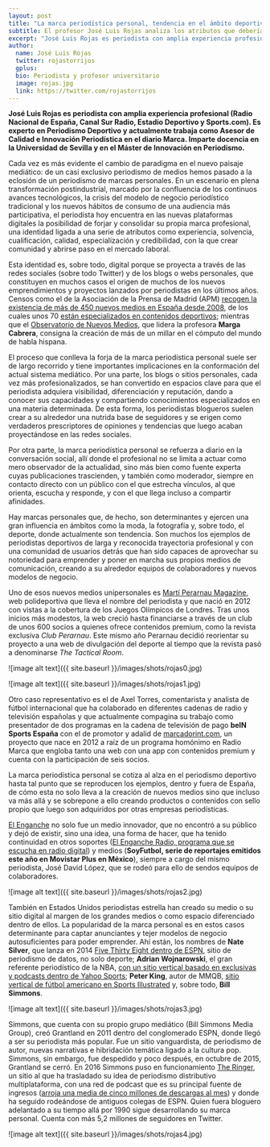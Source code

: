 ```yaml
---
layout: post
title: "La marca periodística personal, tendencia en el ámbito deportivo"
subtitle: El profesor José Luis Rojas analiza los atributos que deberían guiar el desarrollo profesional del periodista deportivo para proyectar una imagen solvente en la red 
excerpt: "José Luis Rojas es periodista con amplia experiencia profesional (Radio Nacional de España, Canal Sur Radio, Estadio Deportivo y Sports.com). Es experto en Periodismo Deportivo y actualmente trabaja como Asesor de Calidad e Innovación Periodística en el diario Marca. Imparte docencia en la Universidad de Sevilla y en el Máster de Innovación en Periodismo."
author:
  name: José Luis Rojas
  twitter: rojastorrijos
  gplus:  
  bio: Periodista y profesor universitario
  image: rojas.jpg
  link: https://twitter.com/rojastorrijos
---
```


**José Luis Rojas es periodista con amplia experiencia profesional (Radio Nacional de España, Canal Sur Radio, Estadio Deportivo y Sports.com). Es experto en Periodismo Deportivo y actualmente trabaja como Asesor de Calidad e Innovación Periodística en el diario Marca. Imparte docencia en la Universidad de Sevilla y en el Máster de Innovación en Periodismo.**

Cada vez es más evidente el cambio de paradigma en el nuevo paisaje mediático: de un casi exclusivo periodismo de medios hemos pasado a la eclosión de un periodismo de marcas personales. En un escenario en plena transformación postindustrial, marcado por la confluencia de los continuos avances tecnológicos, la crisis del modelo de negocio periodístico tradicional y los nuevos hábitos de consumo de una audiencia más participativa, el periodista hoy encuentra en las nuevas plataformas digitales la posibilidad de forjar y consolidar su propia marca profesional, una identidad ligada a una serie de atributos como experiencia, solvencia, cualificación, calidad, especialización y credibilidad, con la que crear comunidad y abrirse paso en el mercado laboral. 

Esta identidad es, sobre todo, digital porque se proyecta a través de las redes sociales (sobre todo Twitter) y de los blogs o webs personales, que constituyen en muchos casos el origen de muchos de los nuevos emprendimientos y proyectos lanzados por periodistas en los últimos años. Censos como el de la Asociación de la Prensa de Madrid (APM) [recogen la existencia de más de 450 nuevos medios en España desde 2008](http://www.apmadrid.es/informe-de-la-profesion-periodistica-2015-se-frena-la-destruccion-de-empleo-y-crece-la-facturacion-de-los-medios-y-la-inversion-publicitaria), de los cuales unos 70 [están especializados en contenidos deportivos](http://periodismodeportivodecalidad.blogspot.com.es/2014/02/censo-de-nuevos-medios-deportivos.html); mientras que el [Observatorio de Nuevos Medios](http://www.nuevosmedios.es/), que lidera la profesora **Marga Cabrera**, consigna la creación de más de un millar en el cómputo del mundo de habla hispana. 

El proceso que conlleva la forja de la marca periodística personal suele ser de largo recorrido y tiene importantes implicaciones en la conformación del actual sistema mediático. Por una parte, los blogs o sitios personales, cada vez más profesionalizados, se han convertido en espacios clave para que el periodista adquiera visibilidad, diferenciación y reputación, dando a conocer sus capacidades y compartiendo conocimientos especializados en una materia determinada. De esta forma, los periodistas blogueros suelen crear a su alrededor una nutrida base de seguidores y se erigen como verdaderos prescriptores de opiniones y tendencias que luego acaban proyectándose en las redes sociales. 

Por otra parte, la marca periodística personal se refuerza a diario en la conversación social, allí donde el profesional no se limita a actuar como mero observador de la actualidad, sino más bien como fuente experta cuyas publicaciones trascienden, y también como moderador, siempre en contacto directo con un público con el que estrecha vínculos, al que orienta, escucha y responde, y con el que llega incluso a compartir afinidades.

Hay marcas personales que, de hecho, son determinantes y ejercen una gran influencia en ámbitos como la moda, la fotografía y, sobre todo, el deporte, donde actualmente son tendencia. Son muchos los ejemplos de periodistas deportivos de larga y reconocida trayectoria profesional y con una comunidad de usuarios detrás que han sido capaces de aprovechar su notoriedad para emprender y poner en marcha sus propios medios de comunicación, creando a su alrededor equipos de colaboradores y nuevos modelos de negocio. 

Uno de esos nuevos medios unipersonales es [Martí Perarnau Magazine](http://www.martiperarnau.com/), web polideportiva que lleva el nombre del periodista y que nació en 2012 con vistas a la cobertura de los Juegos Olímpicos de Londres. Tras unos inicios más modestos, la web creció hasta financiarse a través de un club de unos 600 socios a quienes ofrece contenidos premium, como la revista exclusiva *Club Perarnau*. Este mismo año Perarnau decidió reorientar su proyecto a una web de divulgación del deporte al tiempo que la revista pasó a denominarse *The Tactical Room*. 

![image alt text]({{ site.baseurl }}/images/shots/rojas0.jpg)

![image alt text]({{ site.baseurl }}/images/shots/rojas1.jpg)

Otro caso representativo es el de Axel Torres, comentarista y analista de fútbol internacional que ha colaborado en diferentes cadenas de radio y televisión españolas y que actualmente compagina su trabajo como presentador de dos programas en la cadena de televisión de pago **beIN Sports España** con el de promotor y adalid de [marcadorint.com](http://www.marcadorint.com/), un proyecto que nace en 2012 a raíz de un programa homónimo en Radio Marca que engloba tanto una web con una app con contenidos premium y cuenta con la participación de seis socios.

La marca periodística personal se cotiza al alza en el periodismo deportivo hasta tal punto que se reproducen los ejemplos, dentro y fuera de España, de cómo esta no solo lleva a la creación de nuevos medios sino que incluso va más allá y se sobrepone a ello creando productos o contenidos con sello propio que luego son adquiridos por otras empresas periodísticas.

[El Enganche](http://www.elenganche.es/) no solo fue un medio innovador, que no encontró a su público y dejó de existir, sino una idea, una forma de hacer, que ha tenido continuidad en otros soportes ([El Enganche Radio, programa que se escucha en radio digital](http://spainmediaradio.es/radio_category/el-enganche/)) y medios (**SoyFutbol, serie de reportajes emitidos este año en Movistar Plus en México**), siempre a cargo del mismo periodista, José David López, que se rodeó para ello de sendos equipos de colaboradores.

![image alt text]({{ site.baseurl }}/images/shots/rojas2.jpg) 

También en Estados Unidos periodistas estrella han creado su medio o su sitio digital al margen de los grandes medios o como espacio diferenciado dentro de ellos. La popularidad de la marca personal es en estos casos determinante para captar anunciantes y tejer modelos de negocio autosuficientes para poder emprender. Ahí están, los nombres de **Nate Silver**, que lanza en 2014 [Five Thirty Eight dentro de ESPN](http://fivethirtyeight.com/), sitio de periodismo de datos, no solo deporte; **Adrian Wojnarowski**, el gran referente periodístico de la NBA, [con un sitio vertical basado en exclusivas y podcasts dentro de Yahoo Sports](http://sports.yahoo.com/thevertical); **Peter King**, autor de MMQB, [sitio vertical de fútbol americano en Sports Illustrated](http://mmqb.si.com/) y, sobre todo, **Bill Simmons**.

![image alt text]({{ site.baseurl }}/images/shots/rojas3.jpg)

Simmons, que cuenta con su propio grupo mediático (Bill Simmons Media Group), creó Grantland en 2011 dentro del conglomerado ESPN, donde llegó a ser su periodista más popular. Fue un sitio vanguardista, de periodismo de autor, nuevas narrativas e hibridación temática ligado a la cultura pop. Simmons, sin embargo, fue despedido y poco después, en octubre de 2015, Grantland se cerró. En 2016 Simmons puso en funcionamiento [The Ringer](https://theringer.com/), un sitio al que ha trasladado su idea de periodismo distributivo multiplataforma, con una red de podcast que es su principal fuente de ingresos ([arroja una media de cinco millones de descargas al mes](http://digiday.com/publishers/five-months-ringer-use-pick/)) y donde ha seguido rodeándose de antiguos colegas de ESPN. Quien fuera bloguero adelantado a su tiempo allá por 1990 sigue desarrollando su marca personal. Cuenta con más 5,2 millones de seguidores en Twitter.

![image alt text]({{ site.baseurl }}/images/shots/rojas4.jpg)

